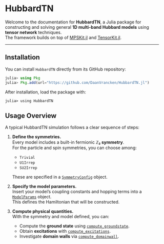 # HubbardTN

Welcome to the documentation for **HubbardTN**, a Julia package for constructing and solving general **1D multi-band Hubbard models** using **tensor network** techniques.  
The framework builds on top of [MPSKit.jl](https://github.com/QuantumKitHub/MPSKit.jl) and [TensorKit.jl](https://github.com/jutho/TensorKit.jl).

---

## Installation

You can install `HubbardTN` directly from its GitHub repository:

```julia
julia> using Pkg
julia> Pkg.add(url="https://github.com/DaanVrancken/HubbardTN.jl")
```
After installation, load the package with:
```
julia> using HubbardTN
```

## Usage Overview

A typical HubbardTN simulation follows a clear sequence of steps:

1. **Define the symmetries.**  
   Every model includes a built-in fermionic **ℤ₂ symmetry**.  
   For the particle and spin symmetries, you can choose among:
   - `Trivial`
   - `U1Irrep`
   - `SU2Irrep`  

   These are specified in a [`SymmetryConfig`](@ref) object.

2. **Specify the model parameters.**  
   Insert your model’s coupling constants and hopping terms into a [`ModelParams`](@ref) object.  
   This defines the Hamiltonian that will be constructed.

3. **Compute physical quantities.**  
   With the symmetry and model defined, you can:
   - Compute the **ground state** using [`compute_groundstate`](@ref).
   - Obtain **excitations** with [`compute_excitations`](@ref).
   - Investigate **domain walls** via [`compute_domainwall`](@ref).
